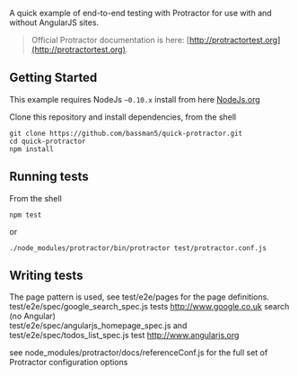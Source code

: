 A quick example of end-to-end testing with Protractor for use with and without AngularJS sites.

> Official Protractor documentation is here: [http://protractortest.org](http://protractortest.org).

## Getting Started
This example requires NodeJs `~0.10.x` install from here [NodeJs.org](http://nodejs.org/) 

Clone this repository and install dependencies, from the shell  
```
git clone https://github.com/bassman5/quick-protractor.git
cd quick-protractor
npm install
```

## Running tests
From the shell   
```
npm test 
```  
or  
```
./node_modules/protractor/bin/protractor test/protractor.conf.js
```

## Writing tests
The page pattern is used, see test/e2e/pages for the page definitions.  
test/e2e/spec/google_search_spec.js tests http://www.google.co.uk search (no Angular)  
test/e2e/spec/angularjs_homepage_spec.js and test/e2e/spec/todos_list_spec.js test http://www.angularjs.org

see node_modules/protractor/docs/referenceConf.js for the full set of Protractor configuration options

